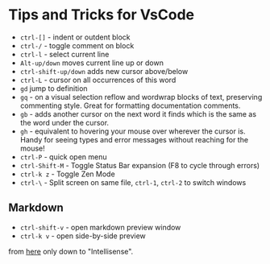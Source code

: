# Tips and Tricks for VsCode

* `ctrl-[]` - indent or outdent block
* `ctrl-/` - toggle comment on block
* `ctrl-l` - select current line
* `Alt-up/down` moves current line up or down
* `ctrl-shift-up/down` adds new cursor above/below
* `ctrl-L` - cursor on all occurrences of this word
* `gd` jump to definition
* `gq` - on a visual selection reflow and wordwrap blocks of text, preserving commenting style. Great for formatting documentation comments.
* `gb` - adds another cursor on the next word it finds which is the same as the word under the cursor.
* `gh` - equivalent to hovering your mouse over wherever the cursor is. Handy for seeing types and error messages without reaching for the mouse!
* `ctrl-P` - quick open menu
* `ctrl-Shift-M` - Toggle Status Bar expansion (F8 to cycle through errors)
* `ctrl-k z` - Toggle Zen Mode
* `ctrl-\` - Split screen on same file, `ctrl-1`, `ctrl-2` to switch windows

## Markdown

* `ctrl-shift-v` - open markdown preview window
* `ctrl-k v` - open side-by-side preview

from [here](https://code.visualstudio.com/docs/getstarted/tips-and-tricks) only down to "Intellisense".